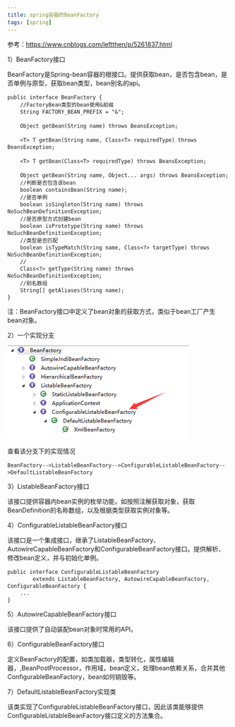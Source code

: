 ```yaml
---
title: spring容器的BeanFactory
tags: [spring]
---
```


参考：https://www.cnblogs.com/leftthen/p/5261837.html

1）BeanFactory接口

BeanFactory是Spring-bean容器的根接口。提供获取bean，是否包含bean，是否单例与原型，获取bean类型，bean别名的api。

```
public interface BeanFactory {
    //FactoryBean类型的bean使用&前缀
    String FACTORY_BEAN_PREFIX = "&";

    Object getBean(String name) throws BeansException;

    <T> T getBean(String name, Class<T> requiredType) throws BeansException;

    <T> T getBean(Class<T> requiredType) throws BeansException;

    Object getBean(String name, Object... args) throws BeansException;
    //判断是否包含该bean
    boolean containsBean(String name);
    //是否单例
    boolean isSingleton(String name) throws NoSuchBeanDefinitionException;
    //是否原型方式创建bean
    boolean isPrototype(String name) throws NoSuchBeanDefinitionException;
    //类型是否匹配
    boolean isTypeMatch(String name, Class<?> targetType) throws NoSuchBeanDefinitionException;
    //
    Class<?> getType(String name) throws NoSuchBeanDefinitionException;
    //别名数组
    String[] getAliases(String name);
}
```

注：BeanFactory接口中定义了bean对象的获取方式，类似于bean工厂产生bean对象。

2）一个实现分支

![](/images/spring/core/source/applicantContext/BeanFactory.png)

查看该分支下的实现情况

```
BeanFactory-->ListableBeanFactory-->ConfigurableListableBeanFactory-->DefaultListableBeanFactory
```

3）ListableBeanFactory接口

该接口提供容器内bean实例的枚举功能，如按照注解获取对象，获取BeanDefinition的名称数组，以及根据类型获取实例对象等。

4）ConfigurableListableBeanFactory接口

该接口是一个集成接口，继承了ListableBeanFactory、AutowireCapableBeanFactory和ConfigurableBeanFactory接口。提供解析、修改bean定义，并与初始化单例。

```
public interface ConfigurableListableBeanFactory
        extends ListableBeanFactory, AutowireCapableBeanFactory, ConfigurableBeanFactory {
    ...
}
```

5）AutowireCapableBeanFactory接口

该接口提供了自动装配bean对象时常用的API。

6）ConfigurableBeanFactory接口

定义BeanFactory的配置，如类加载器，类型转化，属性编辑器，,BeanPostProcessor，作用域，bean定义，处理bean依赖关系，合并其他ConfigurableBeanFactory，bean如何销毁等。

7）DefaultListableBeanFactory实现类

该类实现了ConfigurableListableBeanFactory接口，因此该类能够提供ConfigurableListableBeanFactory接口定义的方法集合。

